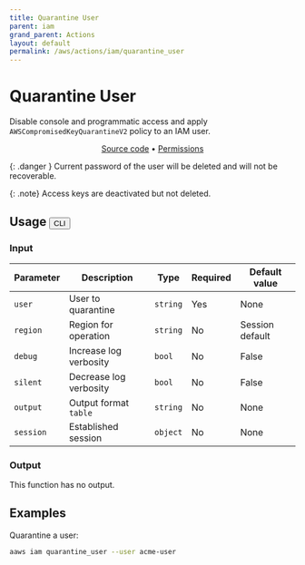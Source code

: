 ```yaml
---
title: Quarantine User
parent: iam
grand_parent: Actions
layout: default
permalink: /aws/actions/iam/quarantine_user
---
```


# Quarantine User

Disable console and programmatic access and apply `AWSCompromisedKeyQuarantineV2` policy to an IAM user.<br/>

<p align="center">
   <a href="https://github.com/avtomat-hub/avtomat-aws/tree/main/avtomat_aws/services/iam/quarantine_user.py">Source code</a> •
   <a href="/aws/permissions/iam/quarantine_user">Permissions</a>
</p>

{: .danger }
Current password of the user will be deleted and will not be recoverable.<br/>

{: .note}
Access keys are deactivated but not deleted.

## Usage <button id="toggleButton" class="btn fs-3" onclick="toggleTables()">CLI</button>

### Input

| Parameter | Description                 | Type     | Required | Default value   |
|-----------|-----------------------------|----------|----------|-----------------|
| `user`    | User to quarantine          | `string` | Yes      | None            |
| `region`  | Region for operation        | `string` | No       | Session default |
| `debug`   | Increase log verbosity      | `bool`   | No       | False           |
| `silent`  | Decrease log verbosity      | `bool`   | No       | False           |
| `output`  | Output format <br/> `table` | `string` | No       | None            |
| `session` | Established session         | `object` | No       | None            |

### Output

This function has no output.

<div markdown="1" id="cli" style="display: block;">

## Examples

Quarantine a user:

```bash
aaws iam quarantine_user --user acme-user
```

</div>

<div markdown="1" id="prog" style="display: none;">

## Examples

Quarantine a user:

```python
from avtomat_aws import iam

response = iam.quarantine_user(user='acme-user')
```

</div>

<script>
  function toggleTables() {
    var cli = document.getElementById("cli");
    var prog = document.getElementById("prog");
    var toggleButton = document.getElementById("toggleButton");
    if (cli.style.display === "none") {
      cli.style.display = "block";
      prog.style.display = "none";
      toggleButton.innerHTML = "CLI";
    } else {
      cli.style.display = "none";
      prog.style.display = "block";
      toggleButton.innerHTML = "Programmatic";
    } 
  }
</script>
